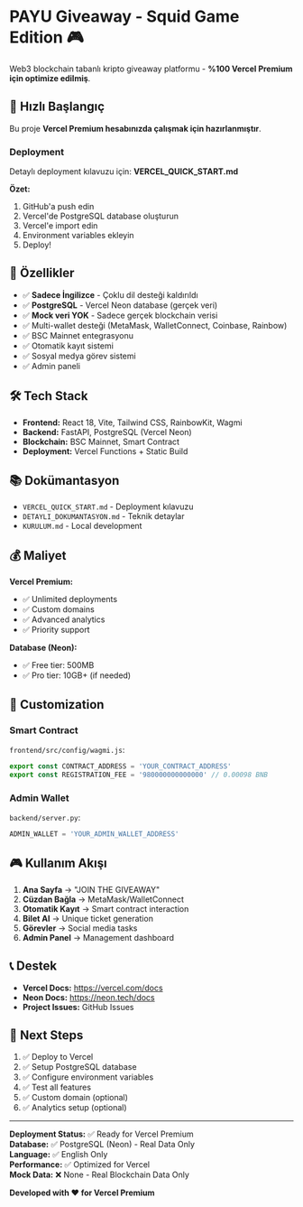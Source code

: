# PAYU Giveaway - Squid Game Edition 🎮

Web3 blockchain tabanlı kripto giveaway platformu - **%100 Vercel Premium için optimize edilmiş**.

## 🚀 Hızlı Başlangıç

Bu proje **Vercel Premium hesabınızda çalışmak için hazırlanmıştır**.

### Deployment

Detaylı deployment kılavuzu için: **VERCEL_QUICK_START.md**

**Özet:**

1. GitHub'a push edin
2. Vercel'de PostgreSQL database oluşturun
3. Vercel'e import edin
4. Environment variables ekleyin
5. Deploy!

## 🎯 Özellikler

* ✅ **Sadece İngilizce** - Çoklu dil desteği kaldırıldı
* ✅ **PostgreSQL** - Vercel Neon database (gerçek veri)
* ✅ **Mock veri YOK** - Sadece gerçek blockchain verisi
* ✅ Multi-wallet desteği (MetaMask, WalletConnect, Coinbase, Rainbow)
* ✅ BSC Mainnet entegrasyonu
* ✅ Otomatik kayıt sistemi
* ✅ Sosyal medya görev sistemi
* ✅ Admin paneli

## 🛠 Tech Stack

* **Frontend:** React 18, Vite, Tailwind CSS, RainbowKit, Wagmi
* **Backend:** FastAPI, PostgreSQL (Vercel Neon)
* **Blockchain:** BSC Mainnet, Smart Contract
* **Deployment:** Vercel Functions + Static Build

## 📚 Dokümantasyon

* `VERCEL_QUICK_START.md` - Deployment kılavuzu
* `DETAYLI_DOKUMANTASYON.md` - Teknik detaylar
* `KURULUM.md` - Local development

## 💰 Maliyet

**Vercel Premium:**
- ✅ Unlimited deployments
- ✅ Custom domains
- ✅ Advanced analytics
- ✅ Priority support

**Database (Neon):**
- ✅ Free tier: 500MB
- ✅ Pro tier: 10GB+ (if needed)

## 🔧 Customization

### Smart Contract

`frontend/src/config/wagmi.js`:
```javascript
export const CONTRACT_ADDRESS = 'YOUR_CONTRACT_ADDRESS'
export const REGISTRATION_FEE = '980000000000000' // 0.00098 BNB
```

### Admin Wallet

`backend/server.py`:
```python
ADMIN_WALLET = 'YOUR_ADMIN_WALLET_ADDRESS'
```

## 🎮 Kullanım Akışı

1. **Ana Sayfa** → "JOIN THE GIVEAWAY"
2. **Cüzdan Bağla** → MetaMask/WalletConnect
3. **Otomatik Kayıt** → Smart contract interaction
4. **Bilet Al** → Unique ticket generation
5. **Görevler** → Social media tasks
6. **Admin Panel** → Management dashboard

## 📞 Destek

- **Vercel Docs:** https://vercel.com/docs
- **Neon Docs:** https://neon.tech/docs
- **Project Issues:** GitHub Issues

## 🎯 Next Steps

1. ✅ Deploy to Vercel
2. ✅ Setup PostgreSQL database
3. ✅ Configure environment variables
4. ✅ Test all features
5. ✅ Custom domain (optional)
6. ✅ Analytics setup (optional)

---

**Deployment Status:** ✅ Ready for Vercel Premium  
**Database:** ✅ PostgreSQL (Neon) - Real Data Only  
**Language:** ✅ English Only  
**Performance:** ✅ Optimized for Vercel  
**Mock Data:** ❌ None - Real Blockchain Data Only  

**Developed with ❤️ for Vercel Premium**

